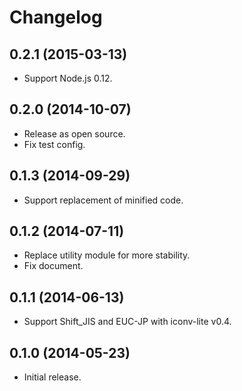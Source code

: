 # Changelog

## 0.2.1 (2015-03-13)
- Support Node.js 0.12.

## 0.2.0 (2014-10-07)
- Release as open source.
- Fix test config.

## 0.1.3 (2014-09-29)
- Support replacement of minified code.

## 0.1.2 (2014-07-11)
- Replace utility module for more stability.
- Fix document.

## 0.1.1 (2014-06-13)
- Support Shift_JIS and EUC-JP with iconv-lite v0.4.

## 0.1.0 (2014-05-23)
- Initial release.
